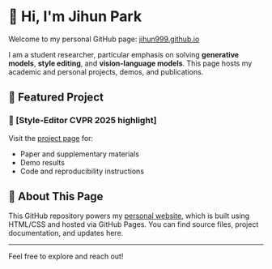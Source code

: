# 👋 Hi, I'm Jihun Park

Welcome to my personal GitHub page: [jihun999.github.io](https://jihun999.github.io/)

I am a student researcher, particular emphasis on solving **generative models**, **style editing**, and **vision-language models**. This page hosts my academic and personal projects, demos, and publications.

## 🧠 Featured Project

### 🎨 [Style-Editor CVPR 2025 highlight]

Visit the [project page](https://jihun999.github.io/projects/Style-Editor/) for:
- Paper and supplementary materials
- Demo results
- Code and reproducibility instructions

## 📌 About This Page

This GitHub repository powers my [personal website](https://jihun999.github.io/), which is built using HTML/CSS and hosted via GitHub Pages. You can find source files, project documentation, and updates here.

---

Feel free to explore and reach out!
